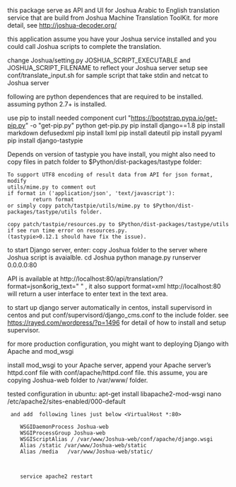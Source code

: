 this package serve as API and UI for Joshua Arabic to English translation service that are build from Joshua Machine Translation ToolKit.
for more detail, see http://joshua-decoder.org/

this application assume you have your Joshua service installed and you could call Joshua scripts to complete the translation.

change Joshua/setting.py JOSHUA_SCRIPT_EXECUTABLE and JOSHUA_SCRIPT_FILENAME to reflect your Joshua server setup 
see conf/translate_input.sh for sample script that take stdin and netcat to Joshua server


following are python dependences that are required to be installed.
assuming python 2.7+ is installed.

use pip to install needed component
	curl "https://bootstrap.pypa.io/get-pip.py" -o "get-pip.py"
	python get-pip.py
	pip install django==1.8
	pip install markdown defusedxml
	pip install lxml
	pip install dateutil
	pip install pyyaml
	pip install django-tastypie


 
 Depends on version of tastypie you have install, you might also need to copy files in patch folder to 
 $Python/dist-packages/tastype folder:
 
	To support UTF8 encoding of result data from API for json format, modify 
	utils/mime.py to comment out 
	if format in ('application/json', 'text/javascript'):
 		    return format
 	or simply copy patch/tastpie/utils/mime.py to $Python/dist-packages/tastype/utils folder.
 	
 	copy patch/tastpie/resources.py to $Python/dist-packages/tastype/utils if see run time error on resources.py.
 	(tastypie>0.12.1 should have fix the issue).
 	
 	

 to start Django server, enter:
 copy Joshua folder to the server where Joshua script is avaialble. 
   cd Joshua 
  python manage.py runserver 0.0.0.0:80
 
API is available at
http://localhost:80/api/translation/?format=json&orig_text=" " , it also support format=xml
http://localhost:80 will return a user interface to enter text in the text area.


to start up django server automatically in centos, install supervisord in centos and put
conf/supervisord/django_cms.conf to the include folder.
 see https://rayed.com/wordpress/?p=1496 for detail of how to install and setup supervisor.


for more production configuration, you might want to deploying Django with Apache and mod_wsgi

 install mod_wsgi to your Apache server, append your Apache server’s 
 httpd.conf file with conf/apache/httpd.conf file.
 this assume, you are copying Joshua-web folder to /var/www/ folder.
 
 tested configuration in  ubuntu:
	 apt-get install libapache2-mod-wsgi
	 nano /etc/apache2/sites-enabled/000-default
	  
	 and add  following lines just below <VirtualHost *:80>
	
		WSGIDaemonProcess Joshua-web 		
		WSGIProcessGroup Joshua-web
		WSGIScriptAlias / /var/www/Joshua-web/conf/apache/django.wsgi
 		Alias /static /var/www/Joshua-web/static
   		Alias /media   /var/www/Joshua-web/static/
   		


    	service apache2 restart
   


